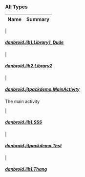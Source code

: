 

### All Types

| Name | Summary |
|---|---|
|

##### [danbroid.lib1.Library1_Dude](../danbroid.lib1/-library1_-dude/index.md)


|

##### [danbroid.lib2.Library2](../danbroid.lib2/-library2/index.md)


|

##### [danbroid.jitpackdemo.MainActivity](../danbroid.jitpackdemo/-main-activity/index.md)

The main activity


|

##### [danbroid.lib1.SSS](../danbroid.lib1/-s-s-s/index.md)


|

##### [danbroid.jitpackdemo.Test](../danbroid.jitpackdemo/-test/index.md)


|

##### [danbroid.lib1.Thang](../danbroid.lib1/-thang/index.md)


